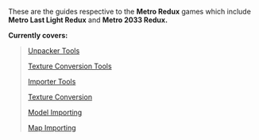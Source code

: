 These are the guides respective to the **Metro Redux** games which include **Metro Last Light Redux** and **Metro 2033 Redux.**

**Currently covers:**

> [Unpacker Tools](/metro-redux/tools.md)
>
> [Texture Conversion Tools](/metro-redux/tools.md)
>
> [Importer Tools](/metro-redux/tools.md)
>
> [Texture Conversion](/metro-redux/texture-conversion.md)
>
> [Model Importing](/metro-redux/importing.md)
>
> [Map Importing](/metro-redux/map-importing.md)



